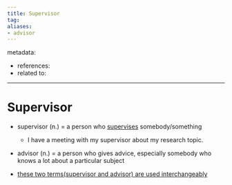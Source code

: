 ```yaml
---
title: Supervisor
tag:
aliases:
- advisor
---
```


metadata:
- references:
- related to:

---

# Supervisor

- supervisor (n.) = a person who [supervises](https://www.oxfordlearnersdictionaries.com/definition/english/supervise "supervises definition") somebody/something
	- I have a meeting with my supervisor about my research topic.
- advisor (n.) = a person who gives advice, especially somebody who knows a lot about a particular subject


-  [these two terms(supervisor and advisor) are used interchangeably](https://www.quora.com/What-is-the-difference-between-an-advisor-and-a-supervisor-in-American-universities)